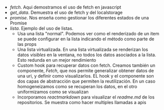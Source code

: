 - _fetch_. Aqui demostramos el uso de fetch en javascript
- *get_data*. Demuestra el uso de fetch y del localstorage
- *promise*. Nos enseña como gestionar los diferentes estados de una Promise
- _lista_. Ejemplo del uso de listas. 
    - Usa una lista "normal". Podemos ver como el renderizado de un item se puede configurar en la lista indicando el método como parte de las props
    - Una lista virtualizada. En una lista virtualizada se renderizan los datos _visibles_ en la ventana, no todos los datos asociados a la lista. Esto redunda en un mejor rendimiento
    - Custom hook para recuperar datos con fetch. Creamos también un componente, _Fetch_, que nos permite generalizar obtener datos de una uri, y definir como visualizarlos. EL hook y el componente son dos capas de abstracción que permiten la reutilización. En un caso homogeneizamos como se recuperan los datos, en el otro uniformizamos como se visualizan
	- Incorporamos _reactmarkdown_ para visualizar el _readme.md_ de los repositorios. Se muestra como hacer multiples llamadas a apis
